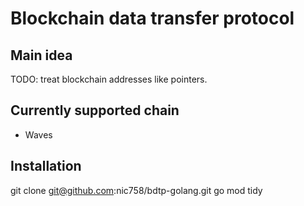 # Blockchain data transfer protocol

## Main idea
TODO: treat blockchain addresses like pointers.

## Currently supported chain
- Waves 

## Installation
git clone git@github.com:nic758/bdtp-golang.git
go mod tidy
